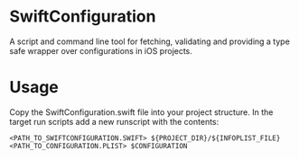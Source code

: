 # SwiftConfiguration

A script and command line tool for fetching, validating and providing a type safe wrapper over configurations in iOS projects.

# Usage

Copy the SwiftConfiguration.swift file into your project structure.
In the target run scripts add a new runscript with the contents:
```
<PATH_TO_SWIFTCONFIGURATION.SWIFT> ${PROJECT_DIR}/${INFOPLIST_FILE} <PATH_TO_CONFIGURATION.PLIST> $CONFIGURATION
```
